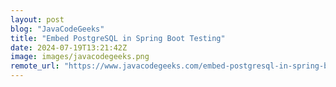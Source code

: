 ```yaml
---
layout: post
blog: "JavaCodeGeeks"
title: "Embed PostgreSQL in Spring Boot Testing"
date: 2024-07-19T13:21:42Z
image: images/javacodegeeks.png
remote_url: "https://www.javacodegeeks.com/embed-postgresql-in-spring-boot-testing.html"
---
```

